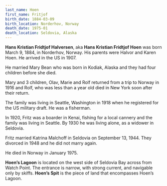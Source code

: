 ```yaml
---
last_name: Hoen
first_name: Fritjof
birth_date: 1884-03-09
birth_location: Norderhov, Norway
death_date: 1975-01
death_location: Seldovia, Alaska
---
```

**Hans Kristian Fridtjof Halversen**, aka **Hans Kristian Fridtjof Hoen** was born March 9, 1884, in Norderhov, Norway.  His parents were Halvor and Karen Hoen. He arrived in the US in 1907.  

He married Mary Bean who was born in Kodiak, Alaska and they had four children before she died.

Mary and 3 children, Olav, Marie and Rolf returned from a trip to Norway in 1916 and Rolf, who was less than a year old died in New York soon after their return.

The family was living in Seattle, Washington in 1918 when he registered for the US military draft.  He was a fisherman. 

In 1920, Fritz was a boarder in Kenai, fishing for a local cannery and the family was living in Seattle.  By 1930 he was living alone, as a widower in Seldovia.

Fritz married Katrina Malchoff in Seldovia on September 13, 1944. They divorced in 1948 and he did not marry again.  

He died in Norway in January 1975.  

**Hoen’s Lagoon** is located on the west side of Seldovia Bay across from Watch Point. The entrance is narrow, with strong current, and navigable only by skiffs.
**Hoen’s Spit** is the piece of land that encompasses Hoen’s Lagoon.
